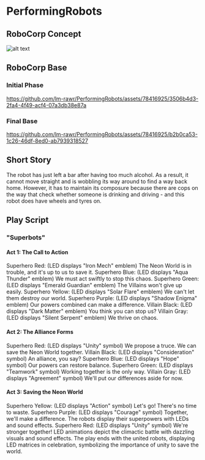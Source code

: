 # PerformingRobots

## RoboCorp Concept

![alt text](https://github.com/lm-rawr/PerformingRobots/blob/main/1694555103329.jpg)

## RoboCorp Base

### Initial Phase

https://github.com/lm-rawr/PerformingRobots/assets/78416925/3506b4d3-2fa4-4f49-acf4-07a3db38e87a

### Final Base

https://github.com/lm-rawr/PerformingRobots/assets/78416925/b2b0ca53-1c26-46df-8ed0-ab7939318527

## Short Story

The robot has just left a bar after having too much alcohol. As a result, it cannot move straight and is wobbling its way around to find a way back home. However, it has to maintain its composure because there are cops on the way that check whether someone is drinking and driving - and this robot does have wheels and tyres on.

## Play Script

### "Superbots"

#### Act 1: The Call to Action
Superhero Red: (LED displays "Iron Mech" emblem) The Neon World is in trouble, and it's up to us to save it.
Superhero Blue: (LED displays "Aqua Thunder" emblem) We must act swiftly to stop this chaos.
Superhero Green: (LED displays "Emerald Guardian" emblem) The Villains won't give up easily.
Superhero Yellow: (LED displays "Solar Flare" emblem) We can't let them destroy our world.
Superhero Purple: (LED displays "Shadow Enigma" emblem) Our powers combined can make a difference.
Villain Black: (LED displays "Dark Matter" emblem) You think you can stop us?
Villain Gray: (LED displays "Silent Serpent" emblem) We thrive on chaos.

#### Act 2: The Alliance Forms
Superhero Red: (LED displays "Unity" symbol) We propose a truce. We can save the Neon World together.
Villain Black: (LED displays "Consideration" symbol) An alliance, you say?
Superhero Blue: (LED displays "Hope" symbol) Our powers can restore balance.
Superhero Green: (LED displays "Teamwork" symbol) Working together is the only way.
Villain Gray: (LED displays "Agreement" symbol) We'll put our differences aside for now.

#### Act 3: Saving the Neon World
Superhero Yellow: (LED displays "Action" symbol) Let's go! There's no time to waste.
Superhero Purple: (LED displays "Courage" symbol) Together, we'll make a difference.
The robots display their superpowers with LEDs and sound effects.
Superhero Red: (LED displays "Unity" symbol) We're stronger together!
LED animations depict the climactic battle with dazzling visuals and sound effects.
The play ends with the united robots, displaying LED matrices in celebration, symbolizing the importance of unity to save the world.
